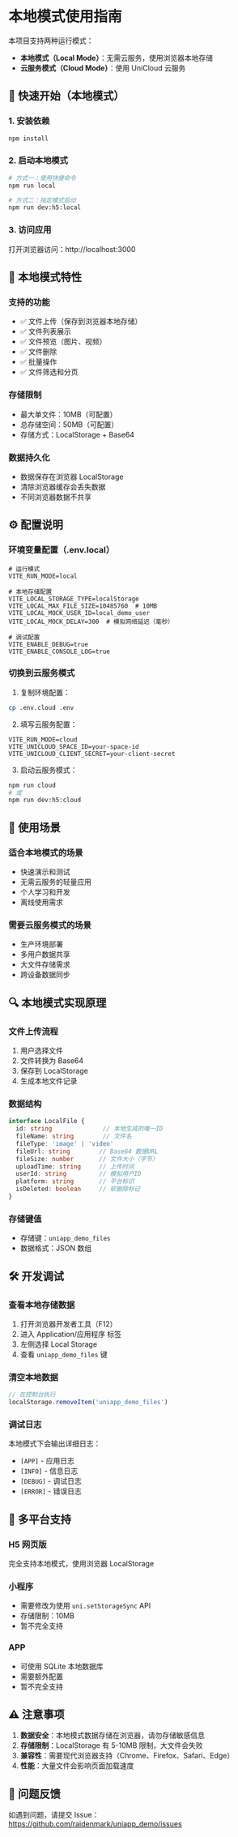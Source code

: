 # 本地模式使用指南

本项目支持两种运行模式：
- **本地模式（Local Mode）**：无需云服务，使用浏览器本地存储
- **云服务模式（Cloud Mode）**：使用 UniCloud 云服务

## 🚀 快速开始（本地模式）

### 1. 安装依赖
```bash
npm install
```

### 2. 启动本地模式
```bash
# 方式一：使用快捷命令
npm run local

# 方式二：指定模式启动
npm run dev:h5:local
```

### 3. 访问应用
打开浏览器访问：http://localhost:3000

## 📝 本地模式特性

### 支持的功能
- ✅ 文件上传（保存到浏览器本地存储）
- ✅ 文件列表展示
- ✅ 文件预览（图片、视频）
- ✅ 文件删除
- ✅ 批量操作
- ✅ 文件筛选和分页

### 存储限制
- 最大单文件：10MB（可配置）
- 总存储空间：50MB（可配置）
- 存储方式：LocalStorage + Base64

### 数据持久化
- 数据保存在浏览器 LocalStorage
- 清除浏览器缓存会丢失数据
- 不同浏览器数据不共享

## ⚙️ 配置说明

### 环境变量配置（.env.local）
```env
# 运行模式
VITE_RUN_MODE=local

# 本地存储配置
VITE_LOCAL_STORAGE_TYPE=localStorage
VITE_LOCAL_MAX_FILE_SIZE=10485760  # 10MB
VITE_LOCAL_MOCK_USER_ID=local_demo_user
VITE_LOCAL_MOCK_DELAY=300  # 模拟网络延迟（毫秒）

# 调试配置
VITE_ENABLE_DEBUG=true
VITE_ENABLE_CONSOLE_LOG=true
```

### 切换到云服务模式
1. 复制环境配置：
```bash
cp .env.cloud .env
```

2. 填写云服务配置：
```env
VITE_RUN_MODE=cloud
VITE_UNICLOUD_SPACE_ID=your-space-id
VITE_UNICLOUD_CLIENT_SECRET=your-client-secret
```

3. 启动云服务模式：
```bash
npm run cloud
# 或
npm run dev:h5:cloud
```

## 🎯 使用场景

### 适合本地模式的场景
- 快速演示和测试
- 无需云服务的轻量应用
- 个人学习和开发
- 离线使用需求

### 需要云服务模式的场景
- 生产环境部署
- 多用户数据共享
- 大文件存储需求
- 跨设备数据同步

## 🔍 本地模式实现原理

### 文件上传流程
1. 用户选择文件
2. 文件转换为 Base64
3. 保存到 LocalStorage
4. 生成本地文件记录

### 数据结构
```typescript
interface LocalFile {
  id: string              // 本地生成的唯一ID
  fileName: string        // 文件名
  fileType: 'image' | 'video'
  fileUrl: string        // Base64 数据URL
  fileSize: number       // 文件大小（字节）
  uploadTime: string     // 上传时间
  userId: string         // 模拟用户ID
  platform: string       // 平台标识
  isDeleted: boolean     // 软删除标记
}
```

### 存储键值
- 存储键：`uniapp_demo_files`
- 数据格式：JSON 数组

## 🛠️ 开发调试

### 查看本地存储数据
1. 打开浏览器开发者工具（F12）
2. 进入 Application/应用程序 标签
3. 左侧选择 Local Storage
4. 查看 `uniapp_demo_files` 键

### 清空本地数据
```javascript
// 在控制台执行
localStorage.removeItem('uniapp_demo_files')
```

### 调试日志
本地模式下会输出详细日志：
- `[APP]` - 应用日志
- `[INFO]` - 信息日志
- `[DEBUG]` - 调试日志
- `[ERROR]` - 错误日志

## 📱 多平台支持

### H5 网页版
完全支持本地模式，使用浏览器 LocalStorage

### 小程序
- 需要修改为使用 `uni.setStorageSync` API
- 存储限制：10MB
- 暂不完全支持

### APP
- 可使用 SQLite 本地数据库
- 需要额外配置
- 暂不完全支持

## ⚠️ 注意事项

1. **数据安全**：本地模式数据存储在浏览器，请勿存储敏感信息
2. **存储限制**：LocalStorage 有 5-10MB 限制，大文件会失败
3. **兼容性**：需要现代浏览器支持（Chrome、Firefox、Safari、Edge）
4. **性能**：大量文件会影响页面加载速度

## 🤝 问题反馈

如遇到问题，请提交 Issue：
https://github.com/raidenmark/uniapp_demo/issues